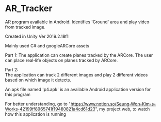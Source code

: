 # AR_Tracker
AR program available in Android. Identifies 'Ground' area and play video from tracked image.

Created in Unity Ver 2019.2.18f1

Mainly used C# and googleARCore assets

Part 1: 
The application can create planes tracked by the ARCore. The user can place real-life objects on planes tracked by ARCore.

Part 2:  
The application can track 2 different images and play 2 different videos based on which image it detects.

An apk file named 'p4.apk' is an available Android application version for this program

For better understanding, go to "https://www.notion.so/Seung-Won-Kim-s-Works-42199ff8965741f19480821a4cd61d23", my project web, to watch how this application is running
